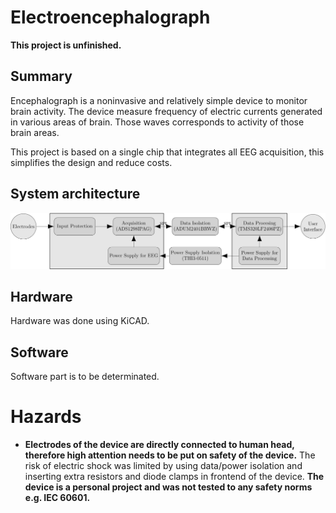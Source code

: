 # Electroencephalograph

**This project is unfinished.**

## Summary

Encephalograph is a noninvasive and relatively simple device to monitor brain activity. The device measure frequency of electric currents generated in various areas of brain. Those waves corresponds to activity of those brain areas.

This project is based on a single chip that integrates all EEG acquisition, this simplifies the design and reduce costs.

## System architecture

![architecture](https://raw.githubusercontent.com/RobertGawron/Electroencephalograph/master/documentation/diagrams/ArchitectureOverview-1.png)

## Hardware

Hardware was done using KiCAD.

## Software

Software part is to be determinated.

# Hazards

* **Electrodes of the device are directly connected to human head, therefore high attention needs to be put on safety of the device.** The risk of electric shock was limited by using data/power isolation and inserting extra resistors and diode clamps in frontend of the device. **The device is a personal project and was not tested to any safety norms e.g. IEC 60601.**